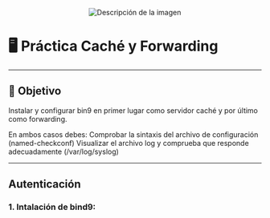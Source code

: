 <p align="center">
  <img src="https://github.com/user-attachments/assets/92b13dd5-01d7-4f83-8bb6-e218dfb11235" alt="Descripción de la imagen"/>
</p>

# 🖥️ Práctica Caché y Forwarding

---

## 🎯 Objetivo

Instalar y configurar bin9 en primer lugar como servidor caché y por último como forwarding. 

En ambos casos debes:
Comprobar la sintaxis del archivo de configuración (named-checkconf)
Visualizar el archivo log y comprueba que responde adecuadamente (/var/log/syslog)

---

## Autenticación

### 1. Intalación de bind9:

``````
